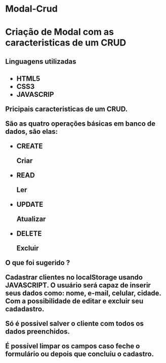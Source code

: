 # Modal-Crud

<h1>Criação de Modal com as caracteristicas de um CRUD</h1>

  <h2>Linguagens utilizadas<h2>
  <ul>
    <li>HTML5</li>
    <li>CSS3</li>
    <li>JAVASCRIP</li>
</ul>
  
<p>Pricipais caracteristicas de um CRUD.</p>

 <p>São as quatro operações básicas em banco de dados, são elas:</p>
<ul>
  <li>CREATE</li>
    <p>Criar</p>
  
  <li>READ</li>
    <p>Ler</p>
  
  <li>UPDATE</li>
    <p>Atualizar</p>
  
  <li>DELETE</li>
    <p>Excluir</p>
  
</ul>

 <p> 
   O que foi sugerido ?
 </p>
 
 <p>
   Cadastrar clientes no localStorage usando <strong>JAVASCRIPT<strong>.
   O usuário será capaz de inserir seus dados como: nome, e-mail, celular, cidade. Com a possibilidade de editar e excluir seu cadadastro.
 </p>

 <p>
   Só é possivel salver o cliente com todos os dados preenchidos.
 </p>
  
 <p>
   É possível limpar os campos caso feche o formulário ou depois que concluiu o cadastro.
 </p>
  
  
  
